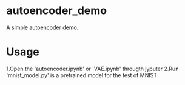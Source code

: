 # autoencoder_demo
A simple autoencoder demo.
# Usage
1.Open the 'autoencoder.ipynb' or 'VAE.ipynb' througth jyputer
2.Run
'mnist_model.py' is a pretrained model for the test of MNIST
